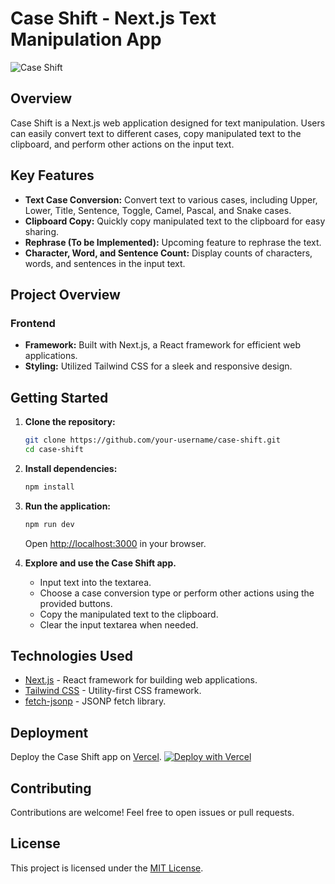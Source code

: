 # Case Shift - Next.js Text Manipulation App

![Case Shift](your-image-url-here)

## Overview

Case Shift is a Next.js web application designed for text manipulation. Users can easily convert text to different cases, copy manipulated text to the clipboard, and perform other actions on the input text.

## Key Features

- **Text Case Conversion:** Convert text to various cases, including Upper, Lower, Title, Sentence, Toggle, Camel, Pascal, and Snake cases.
- **Clipboard Copy:** Quickly copy manipulated text to the clipboard for easy sharing.
- **Rephrase (To be Implemented):** Upcoming feature to rephrase the text.
- **Character, Word, and Sentence Count:** Display counts of characters, words, and sentences in the input text.

## Project Overview

### Frontend

- **Framework:** Built with Next.js, a React framework for efficient web applications.
- **Styling:** Utilized Tailwind CSS for a sleek and responsive design.

## Getting Started

1. **Clone the repository:**

   ```bash
   git clone https://github.com/your-username/case-shift.git
   cd case-shift
   ```

2. **Install dependencies:**

   ```bash
   npm install
   ```

3. **Run the application:**

   ```bash
   npm run dev
   ```

   Open [http://localhost:3000](http://localhost:3000) in your browser.

4. **Explore and use the Case Shift app.**

   - Input text into the textarea.
   - Choose a case conversion type or perform other actions using the provided buttons.
   - Copy the manipulated text to the clipboard.
   - Clear the input textarea when needed.

## Technologies Used

- [Next.js](https://nextjs.org/) - React framework for building web applications.
- [Tailwind CSS](https://tailwindcss.com/) - Utility-first CSS framework.
- [fetch-jsonp](https://www.npmjs.com/package/fetch-jsonp) - JSONP fetch library.

## Deployment

Deploy the Case Shift app on [Vercel](https://vercel.com/). [![Deploy with Vercel](https://vercel.com/button)](https://vercel.com/import/project-link)

## Contributing

Contributions are welcome! Feel free to open issues or pull requests.

## License

This project is licensed under the [MIT License](LICENSE).
